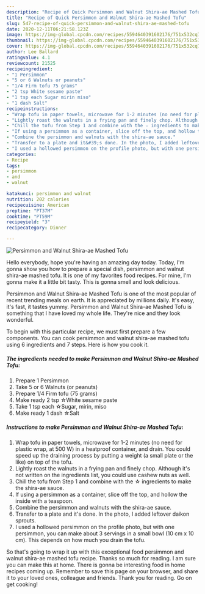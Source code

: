 ```yaml
---
description: "Recipe of Quick Persimmon and Walnut Shira-ae Mashed Tofu"
title: "Recipe of Quick Persimmon and Walnut Shira-ae Mashed Tofu"
slug: 547-recipe-of-quick-persimmon-and-walnut-shira-ae-mashed-tofu
date: 2020-12-11T06:21:58.123Z
image: https://img-global.cpcdn.com/recipes/5594640391602176/751x532cq70/persimmon-and-walnut-shira-ae-mashed-tofu-recipe-main-photo.jpg
thumbnail: https://img-global.cpcdn.com/recipes/5594640391602176/751x532cq70/persimmon-and-walnut-shira-ae-mashed-tofu-recipe-main-photo.jpg
cover: https://img-global.cpcdn.com/recipes/5594640391602176/751x532cq70/persimmon-and-walnut-shira-ae-mashed-tofu-recipe-main-photo.jpg
author: Lee Ballard
ratingvalue: 4.1
reviewcount: 21525
recipeingredient:
- "1 Persimmon"
- "5 or 6 Walnuts or peanuts"
- "1/4 Firm tofu 75 grams"
- "2 tsp White sesame paste"
- "1 tsp each Sugar mirin miso"
- "1 dash Salt"
recipeinstructions:
- "Wrap tofu in paper towels, microwave for 1-2 minutes (no need for plastic wrap, at 500 W) in a heatproof container, and drain. You could speed up the draining process by putting a weight (a small plate or the like) on top of the tofu."
- "Lightly roast the walnuts in a frying pan and finely chop. Although it&#39;s not written on the ingredients list, you could use cashew nuts as well."
- "Chill the tofu from Step 1 and combine with the ☆ ingredients to make the shira-ae sauce."
- "If using a persimmon as a container, slice off the top, and hollow the inside with a teaspoon."
- "Combine the persimmon and walnuts with the shira-ae sauce."
- "Transfer to a plate and it&#39;s done. In the photo, I added leftover daikon sprouts."
- "I used a hollowed persimmon on the profile photo, but with one persimmon, you can make about 3 servings in a small bowl (10 cm x 10 cm). This depends on how much you drain the tofu."
categories:
- Recipe
tags:
- persimmon
- and
- walnut

katakunci: persimmon and walnut 
nutrition: 202 calories
recipecuisine: American
preptime: "PT37M"
cooktime: "PT59M"
recipeyield: "3"
recipecategory: Dinner

---
```



![Persimmon and Walnut Shira-ae Mashed Tofu](https://img-global.cpcdn.com/recipes/5594640391602176/751x532cq70/persimmon-and-walnut-shira-ae-mashed-tofu-recipe-main-photo.jpg)

Hello everybody, hope you're having an amazing day today. Today, I'm gonna show you how to prepare a special dish, persimmon and walnut shira-ae mashed tofu. It is one of my favorites food recipes. For mine, I'm gonna make it a little bit tasty. This is gonna smell and look delicious.



Persimmon and Walnut Shira-ae Mashed Tofu is one of the most popular of recent trending meals on earth. It is appreciated by millions daily. It's easy, it's fast, it tastes yummy. Persimmon and Walnut Shira-ae Mashed Tofu is something that I have loved my whole life. They're nice and they look wonderful.


To begin with this particular recipe, we must first prepare a few components. You can cook persimmon and walnut shira-ae mashed tofu using 6 ingredients and 7 steps. Here is how you cook it.

<!--inarticleads1-->

##### The ingredients needed to make Persimmon and Walnut Shira-ae Mashed Tofu:

1. Prepare 1 Persimmon
1. Take 5 or 6 Walnuts (or peanuts)
1. Prepare 1/4 Firm tofu (75 grams)
1. Make ready 2 tsp ☆White sesame paste
1. Take 1 tsp each ☆Sugar, mirin, miso
1. Make ready 1 dash ☆Salt




<!--inarticleads2-->

##### Instructions to make Persimmon and Walnut Shira-ae Mashed Tofu:

1. Wrap tofu in paper towels, microwave for 1-2 minutes (no need for plastic wrap, at 500 W) in a heatproof container, and drain. You could speed up the draining process by putting a weight (a small plate or the like) on top of the tofu.
1. Lightly roast the walnuts in a frying pan and finely chop. Although it&#39;s not written on the ingredients list, you could use cashew nuts as well.
1. Chill the tofu from Step 1 and combine with the ☆ ingredients to make the shira-ae sauce.
1. If using a persimmon as a container, slice off the top, and hollow the inside with a teaspoon.
1. Combine the persimmon and walnuts with the shira-ae sauce.
1. Transfer to a plate and it&#39;s done. In the photo, I added leftover daikon sprouts.
1. I used a hollowed persimmon on the profile photo, but with one persimmon, you can make about 3 servings in a small bowl (10 cm x 10 cm). This depends on how much you drain the tofu.




So that's going to wrap it up with this exceptional food persimmon and walnut shira-ae mashed tofu recipe. Thanks so much for reading. I am sure you can make this at home. There is gonna be interesting food in home recipes coming up. Remember to save this page on your browser, and share it to your loved ones, colleague and friends. Thank you for reading. Go on get cooking!
